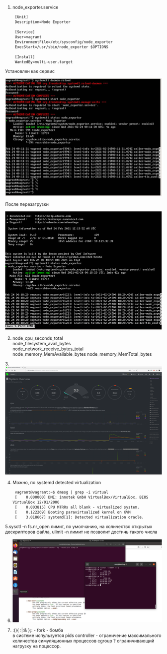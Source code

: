 1. node_exporter.service
   
        [Unit]
        Description=Node Exporter
        
        [Service]
        User=vagrant
        EnvironmentFile=/etc/sysconfig/node_exporter
        ExecStart=/usr/sbin/node_exporter $OPTIONS
        
        [Install]
        WantedBy=multi-user.target

Установлен как сервис

![node_exporter](img/01.jpg)

После перезагрузки

![after_reboot](img/after_reboot.png)


2. node_cpu_seconds_total  
node_filesystem_avail_bytes  
   node_network_receive_bytes_total  
   node_memory_MemAvailable_bytes
   node_memory_MemTotal_bytes
   

3.![netdata](img/netdata.png)

4. Можно, по systemd detected virtualization

        vagrant@vagrant:~$ dmesg | grep -i virtual 
        [    0.000000] DMI: innotek GmbH VirtualBox/VirtualBox, BIOS VirtualBox 12/01/2006
        [    0.003815] CPU MTRRs all blank - virtualized system.
        [    0.122269] Booting paravirtualized kernel on KVM
        [    3.018667] systemd[1]: Detected virtualization oracle.
   
5.sysctl -n fs.nr_open лимит, по умолчанию, на количество открытых дескрипторов файла, ulimit -n лимит не позволит достичь такого числа

6. ![nsenter](img/nsenter.png)

7. :(){ :|:& };: - fork - бомба  
в системе испульзуется pids controller - ограничение максимального количества симуляционных процессов 
   cgroup ? ограничивающий нагрузку на прцессор. 
